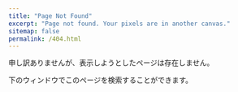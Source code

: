 ```yaml
---
title: "Page Not Found"
excerpt: "Page not found. Your pixels are in another canvas."
sitemap: false
permalink: /404.html
---
```


申し訳ありませんが、表示しようとしたページは存在しません。

下のウィンドウでこのページを検索することができます。

<script type="text/javascript">
  var GOOG_FIXURL_LANG = 'ja';
  var GOOG_FIXURL_SITE = '{{ site.url }}{{ site.baseurl }}'
</script>
<script type="text/javascript"
  src="//linkhelp.clients.google.com/tbproxy/lh/wm/fixurl.js">
</script>
